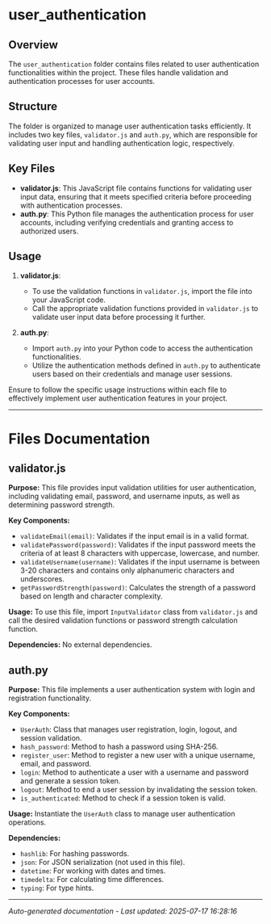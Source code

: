 # user_authentication

## Overview
The `user_authentication` folder contains files related to user authentication functionalities within the project. These files handle validation and authentication processes for user accounts.

## Structure
The folder is organized to manage user authentication tasks efficiently. It includes two key files, `validator.js` and `auth.py`, which are responsible for validating user input and handling authentication logic, respectively.

## Key Files
- **validator.js**: This JavaScript file contains functions for validating user input data, ensuring that it meets specified criteria before proceeding with authentication processes.
- **auth.py**: This Python file manages the authentication process for user accounts, including verifying credentials and granting access to authorized users.

## Usage
1. **validator.js**:
   - To use the validation functions in `validator.js`, import the file into your JavaScript code.
   - Call the appropriate validation functions provided in `validator.js` to validate user input data before processing it further.

2. **auth.py**:
   - Import `auth.py` into your Python code to access the authentication functionalities.
   - Utilize the authentication methods defined in `auth.py` to authenticate users based on their credentials and manage user sessions.

Ensure to follow the specific usage instructions within each file to effectively implement user authentication features in your project.

---

# Files Documentation

## validator.js

**Purpose:** This file provides input validation utilities for user authentication, including validating email, password, and username inputs, as well as determining password strength.

**Key Components:**
- `validateEmail(email)`: Validates if the input email is in a valid format.
- `validatePassword(password)`: Validates if the input password meets the criteria of at least 8 characters with uppercase, lowercase, and number.
- `validateUsername(username)`: Validates if the input username is between 3-20 characters and contains only alphanumeric characters and underscores.
- `getPasswordStrength(password)`: Calculates the strength of a password based on length and character complexity.

**Usage:** To use this file, import `InputValidator` class from `validator.js` and call the desired validation functions or password strength calculation function.

**Dependencies:** No external dependencies.

## auth.py

**Purpose:** This file implements a user authentication system with login and registration functionality.

**Key Components:**
- `UserAuth`: Class that manages user registration, login, logout, and session validation.
- `hash_password`: Method to hash a password using SHA-256.
- `register_user`: Method to register a new user with a unique username, email, and password.
- `login`: Method to authenticate a user with a username and password and generate a session token.
- `logout`: Method to end a user session by invalidating the session token.
- `is_authenticated`: Method to check if a session token is valid.

**Usage:** Instantiate the `UserAuth` class to manage user authentication operations.

**Dependencies:**
- `hashlib`: For hashing passwords.
- `json`: For JSON serialization (not used in this file).
- `datetime`: For working with dates and times.
- `timedelta`: For calculating time differences.
- `typing`: For type hints.

---
*Auto-generated documentation - Last updated: 2025-07-17 16:28:16*
